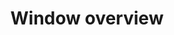 ---
sidebar_label: Overview
title: Window overview
description: dhtmlxWindow is a JavaScript component for adding easy-to-use windows to applications. The component possesses rich configuration possibilities and provides a lot of means for creating attractive windows that have the desktop functionality.
---